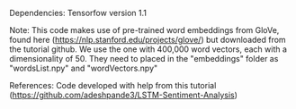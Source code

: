 Dependencies:
Tensorfow version 1.1

Note:
This code makes use of pre-trained word embeddings from GloVe, found here (https://nlp.stanford.edu/projects/glove/) but downloaded from the tutorial github. We use the one with 400,000 word vectors, each with a dimensionality of 50. They need to placed in the "embeddings" folder as "wordsList.npy" and "wordVectors.npy"

References:
Code developed with help from this tutorial (https://github.com/adeshpande3/LSTM-Sentiment-Analysis)
